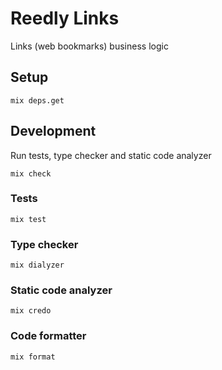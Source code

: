# Reedly Links

Links (web bookmarks) business logic


## Setup

    mix deps.get


## Development

Run tests, type checker and static code analyzer

    mix check

### Tests

    mix test

### Type checker

    mix dialyzer

### Static code analyzer

    mix credo

### Code formatter

    mix format
